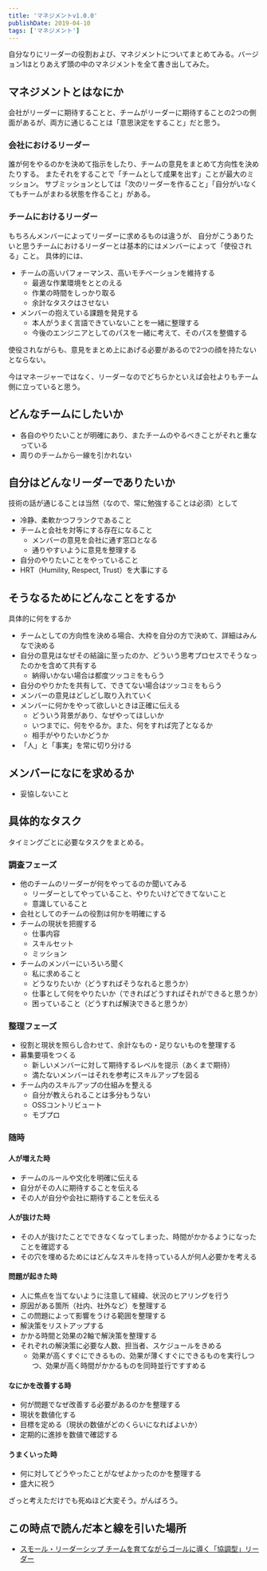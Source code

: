 ```yaml
---
title: 'マネジメントv1.0.0'
publishDate: 2019-04-10
tags: ['マネジメント']
---
```


自分なりにリーダーの役割および、マネジメントについてまとめてみる。バージョン1はとりあえず頭の中のマネジメントを全て書き出してみた。

## マネジメントとはなにか
会社がリーダーに期待することと、チームがリーダーに期待することの2つの側面があるが、両方に通じることは「意思決定をすること」だと思う。

### 会社におけるリーダー

誰が何をやるのかを決めて指示をしたり、チームの意見をまとめて方向性を決めたりする。
またそれをすることで「チームとして成果を出す」ことが最大のミッション。
サブミッションとしては「次のリーダーを作ること」「自分がいなくてもチームがまわる状態を作ること」がある。

### チームにおけるリーダー
もちろんメンバーによってリーダーに求めるものは違うが、
自分がこうありたいと思うチームにおけるリーダーとは基本的にはメンバーによって「使役される」こと。
具体的には、

- チームの高いパフォーマンス、高いモチベーションを維持する
    - 最適な作業環境をととのえる
    - 作業の時間をしっかり取る
    - 余計なタスクはさせない
- メンバーの抱えている課題を発見する
    - 本人がうまく言語できていないことを一緒に整理する
    - 今後のエンジニアとしてのパスを一緒に考えて、そのパスを整備する

使役されながらも、意見をまとめ上にあげる必要があるので2つの顔を持たないとならない。

今はマネージャーではなく、リーダーなのでどちらかといえば会社よりもチーム側に立っていると思う。

## どんなチームにしたいか
- 各自のやりたいことが明確にあり、またチームのやるべきことがそれと重なっている
- 周りのチームから一線を引かれない

## 自分はどんなリーダーでありたいか
技術の話が通じることは当然（なので、常に勉強することは必須）として

- 冷静、柔軟かつフランクであること
- チームと会社を対等にする存在になること
    - メンバーの意見を会社に通す窓口となる
    - 通りやすいように意見を整理する
- 自分のやりたいことをやっていること
- HRT（Humility, Respect, Trust）を大事にする

## そうなるためにどんなことをするか
具体的に何をするか

- チームとしての方向性を決める場合、大枠を自分の方で決めて、詳細はみんなで決める
- 自分の意見はなぜその結論に至ったのか、どういう思考プロセスでそうなったのかを含めて共有する
    - 納得いかない場合は都度ツッコミをもらう
- 自分のやりかたを共有して、できてない場合はツッコミをもらう
- メンバーの意見はどしどし取り入れていく
- メンバーに何かをやって欲しいときは正確に伝える
    - どういう背景があり、なぜやってほしいか
    - いつまでに、何をやるか。また、何をすれば完了となるか
    - 相手がやりたいかどうか
- 「人」と「事実」を常に切り分ける

## メンバーになにを求めるか
- 妥協しないこと

## 具体的なタスク
タイミングごとに必要なタスクをまとめる。

### 調査フェーズ
- 他のチームのリーダーが何をやってるのか聞いてみる
    - リーダーとしてやっていること、やりたいけどできてないこと
    - 意識していること
- 会社としてのチームの役割は何かを明確にする
- チームの現状を把握する
    - 仕事内容
    - スキルセット
    - ミッション
- チームのメンバーにいろいろ聞く
    - 私に求めること
    - どうなりたいか（どうすればそうなれると思うか）
    - 仕事として何をやりたいか（できればどうすればそれができると思うか）
    - 困っていること（どうすれば解決できると思うか）

### 整理フェーズ
- 役割と現状を照らし合わせて、余計なもの・足りないものを整理する
- 募集要項をつくる
    - 新しいメンバーに対して期待するレベルを提示（あくまで期待）
    - 満たないメンバーはそれを参考にスキルアップを図る
- チーム内のスキルアップの仕組みを整える
    - 自分が教えられることは多分もうない
    - OSSコントリビュート
    - モブプロ

### 随時

#### 人が増えた時
- チームのルールや文化を明確に伝える
- 自分がその人に期待することを伝える
- その人が自分や会社に期待することを伝える

#### 人が抜けた時
- その人が抜けたことでできなくなってしまった、時間がかかるようになったことを確認する
- その穴を埋めるためにはどんなスキルを持っている人が何人必要かを考える

#### 問題が起きた時
- 人に焦点を当てないように注意して経緯、状況のヒアリングを行う
- 原因がある箇所（社内、社外など）を整理する
- この問題によって影響をうける範囲を整理する
- 解決策をリストアップする
- かかる時間と効果の2軸で解決策を整理する
- それぞれの解決策に必要な人数、担当者、スケジュールをきめる
    - 効果が高くすぐにできるもの、効果が薄くすぐにできるものを実行しつつ、効果が高く時間がかかるものを同時並行ですすめる

#### なにかを改善する時
- 何が問題でなぜ改善する必要があるのかを整理する
- 現状を数値化する
- 目標を定める（現状の数値がどのくらいになればよいか）
- 定期的に進捗を数値で確認する

#### うまくいった時
- 何に対してどうやったことがなぜよかったのかを整理する
- 盛大に祝う

ざっと考えただけでも死ぬほど大変そう。がんばろう。

## この時点で読んだ本と線を引いた場所

- [スモール・リーダーシップ チームを育てながらゴールに導く「協調型」リーダー](/blog/スモール・リーダーシップ/)
